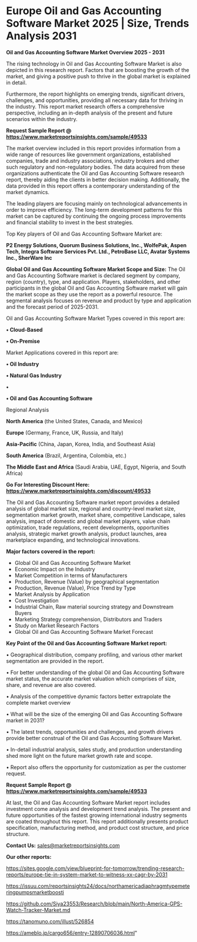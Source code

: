 # Europe Oil and Gas Accounting Software Market 2025 | Size, Trends Analysis 2031

<Strong> Oil and Gas Accounting Software Market Overview 2025 - 2031</strong>

The rising technology in Oil and Gas Accounting Software Market is also depicted in this research report. Factors that are boosting the growth of the market, and giving a positive push to thrive in the global market is explained in detail.

Furthermore, the report highlights on emerging trends, significant drivers, challenges, and opportunities, providing all necessary data for thriving in the industry. This report market research offers a comprehensive perspective, including an in-depth analysis of the present and future scenarios within the industry.

<strong>Request Sample Report @ <a href=https://www.marketreportsinsights.com/sample/49533>https://www.marketreportsinsights.com/sample/49533</a></strong>

The market overview included in this report provides information from a wide range of resources like government organizations, established companies, trade and industry associations, industry brokers and other such regulatory and non-regulatory bodies. The data acquired from these organizations authenticate the Oil and Gas Accounting Software research report, thereby aiding the clients in better decision making. Additionally, the data provided in this report offers a contemporary understanding of the market dynamics.

The leading players are focusing mainly on technological advancements in order to improve efficiency. The long-term development patterns for this market can be captured by continuing the ongoing process improvements and financial stability to invest in the best strategies.

Top Key players of Oil and Gas Accounting Software Market are:

<strong>P2 Energy Solutions, Quorum Business Solutions, Inc., WolfePak, Aspen Tech, Integra Software Services Pvt. Ltd., PetroBase LLC, Avatar Systems Inc., SherWare Inc</strong>

<strong><b>Global Oil and Gas Accounting Software Market Scope and Size:</b></strong>
The Oil and Gas Accounting Software market is declared segment by company, region (country), type, and application. Players, stakeholders, and other participants in the global Oil and Gas Accounting Software market will gain the market scope as they use the report as a powerful resource. The segmental analysis focuses on revenue and product by type and application and the forecast period of 2025-2031.

Oil and Gas Accounting Software Market Types covered in this report are:

<strong>•  Cloud-Based

•  On-Premise</strong>

Market Applications covered in this report are:

<strong>•  Oil Industry

•  Natural Gas Industry

•  

•  Oil and Gas Accounting Software</strong> 

Regional Analysis

<strong>North America</strong> (the United States, Canada, and Mexico)

<strong>Europe</strong> (Germany, France, UK, Russia, and Italy)

<strong>Asia-Pacific</strong> (China, Japan, Korea, India, and Southeast Asia)

<strong>South America</strong> (Brazil, Argentina, Colombia, etc.)

<strong>The Middle East and Africa</strong> (Saudi Arabia, UAE, Egypt, Nigeria, and South Africa)

<strong>Go For Interesting Discount Here: <a href=https://www.marketreportsinsights.com/discount/49533>https://www.marketreportsinsights.com/discount/49533</a></strong>

The Oil and Gas Accounting Software market report provides a detailed analysis of global market size, regional and country-level market size, segmentation market growth, market share, competitive Landscape, sales analysis, impact of domestic and global market players, value chain optimization, trade regulations, recent developments, opportunities analysis, strategic market growth analysis, product launches, area marketplace expanding, and technological innovations.

<strong><b>Major factors covered in the report:</b></strong>
<ul>
  <li>Global Oil and Gas Accounting Software Market </li>
  <li>Economic Impact on the Industry</li>
  <li>Market Competition in terms of Manufacturers</li>
  <li>Production, Revenue (Value) by geographical segmentation</li>
  <li>Production, Revenue (Value), Price Trend by Type</li>
  <li>Market Analysis by Application</li>
  <li>Cost Investigation</li>
  <li>Industrial Chain, Raw material sourcing strategy and Downstream Buyers</li>
  <li>Marketing Strategy comprehension, Distributors and Traders</li>
  <li>Study on Market Research Factors</li>
  <li>Global Oil and Gas Accounting Software Market Forecast</li>
</ul>

<strong><b>Key Point of the Oil and Gas Accounting Software Market report:</b></strong>

• Geographical distribution, company profiling, and various other market segmentation are provided in the report.

• For better understanding of the global Oil and Gas Accounting Software market status, the accurate market valuation which comprises of size, share, and revenue are also covered.

• Analysis of the competitive dynamic factors better extrapolate the complete market overview

• What will be the size of the emerging Oil and Gas Accounting Software market in 2031?

• The latest trends, opportunities and challenges, and growth drivers provide better construal of the Oil and Gas Accounting Software Market.

• In-detail industrial analysis, sales study, and production understanding shed more light on the future market growth rate and scope.

• Report also offers the opportunity for customization as per the customer request.

<strong>Request Sample Report @ <a href=https://www.marketreportsinsights.com/sample/49533>https://www.marketreportsinsights.com/sample/49533</a></strong>

At last, the Oil and Gas Accounting Software Market report includes investment come analysis and development trend analysis. The present and future opportunities of the fastest growing international industry segments are coated throughout this report. This report additionally presents product specification, manufacturing method, and product cost structure, and price structure.

<strong>Contact Us:</strong>
sales@marketreportsinsights.com

<strong>Our other reports:</strong>

<a href=https://sites.google.com/view/blueprint-for-tomorrow/trending-research-reports/europe-tie-in-system-market-to-witness-xx-cagr-by-2031>https://sites.google.com/view/blueprint-for-tomorrow/trending-research-reports/europe-tie-in-system-market-to-witness-xx-cagr-by-2031</a>

<a href=https://issuu.com/reportsinsights24/docs/northamericadiaphragmtypemeteringpumpsmarketboosti>https://issuu.com/reportsinsights24/docs/northamericadiaphragmtypemeteringpumpsmarketboosti</a>

<a href=https://github.com/Siya23553/Research/blob/main/North-America-GPS-Watch-Tracker-Market.md>https://github.com/Siya23553/Research/blob/main/North-America-GPS-Watch-Tracker-Market.md</a>

<a href=https://tanomuno.com/illust/526854>https://tanomuno.com/illust/526854</a>

<a href=https://ameblo.jp/cargo656/entry-12890706036.html>https://ameblo.jp/cargo656/entry-12890706036.html</a>"
